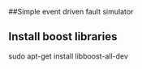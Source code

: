 ##Simple event driven fault simulator

## Install boost libraries

sudo apt-get install libboost-all-dev
